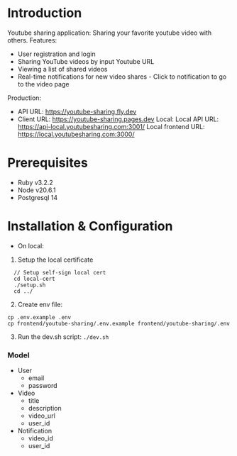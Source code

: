 # Introduction

Youtube sharing application: Sharing your favorite youtube video with others.
Features:
  - User registration and login
  - Sharing YouTube videos by input Youtube URL
  - Viewing a list of shared videos
  - Real-time notifications for new video shares - Click to notification to go to the video page

Production:
  - API URL: https://youtube-sharing.fly.dev
  - Client URL: https://youtube-sharing.pages.dev
Local:
Local API URL: https://api-local.youtubesharing.com:3001/
Local frontend URL: https://local.youtubesharing.com:3000/

# Prerequisites
- Ruby v3.2.2
- Node v20.6.1
- Postgresql 14



# Installation & Configuration
- On local:
1. Setup the local certificate

```
  // Setup self-sign local cert 
  cd local-cert
  ./setup.sh
  cd ../
```
2. Create env file:

```
cp .env.example .env
cp frontend/youtube-sharing/.env.example frontend/youtube-sharing/.env
```

3. Run the dev.sh script: `./dev.sh`

### Model

- User
  - email
  - password
- Video
  - title
  - description
  - video_url
  - user_id
- Notification
  - video_id
  - user_id


